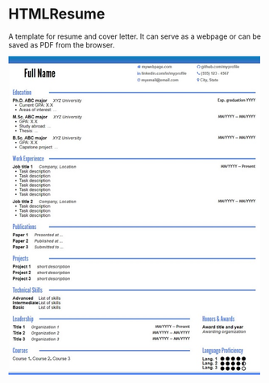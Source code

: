 # HTMLResume

A template for resume and cover letter. It can serve as a webpage or can be saved as PDF from the browser. 


<img src="/img/sample.jpg" width="500">
